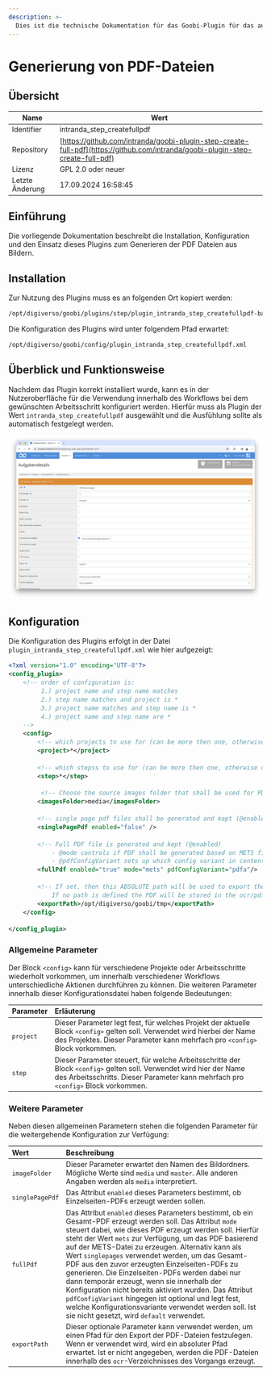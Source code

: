 ```yaml
---
description: >-
  Dies ist die technische Dokumentation für das Goobi-Plugin für das automatische Generieren von PDF-Dateien aus Bildern
---
```


# Generierung von PDF-Dateien

## Übersicht

Name                     | Wert
-------------------------|-----------
Identifier               | intranda_step_createfullpdf
Repository               | [https://github.com/intranda/goobi-plugin-step-create-full-pdf](https://github.com/intranda/goobi-plugin-step-create-full-pdf)
Lizenz              | GPL 2.0 oder neuer 
Letzte Änderung    | 17.09.2024 16:58:45


## Einführung
Die vorliegende Dokumentation beschreibt die Installation, Konfiguration und den Einsatz dieses Plugins zum Generieren der PDF Dateien aus Bildern.


## Installation
Zur Nutzung des Plugins muss es an folgenden Ort kopiert werden:

```bash
/opt/digiverso/goobi/plugins/step/plugin_intranda_step_createfullpdf-base.jar
```

Die Konfiguration des Plugins wird unter folgendem Pfad erwartet:

```bash
/opt/digiverso/goobi/config/plugin_intranda_step_createfullpdf.xml
```


## Überblick und Funktionsweise
Nachdem das Plugin korrekt installiert wurde, kann es in der Nutzeroberfläche für die Verwendung innerhalb des Workflows bei dem gewünschten Arbeitsschritt konfiguriert werden. Hierfür muss als Plugin der Wert `intranda_step_createfullpdf` ausgewählt und die Ausfühlung sollte als automatisch festgelegt werden.

![Auswahl des Plugins innerhalb der Workflowkonfiguration](images/goobi-plugin-step-create-full-pdf_screen1_de.png)


## Konfiguration
Die Konfiguration des Plugins erfolgt in der Datei `plugin_intranda_step_createfullpdf.xml` wie hier aufgezeigt:

```xml
<?xml version="1.0" encoding="UTF-8"?>
<config_plugin>
    <!-- order of configuration is: 
         1.) project name and step name matches 
         2.) step name matches and project is * 
         3.) project name matches and step name is * 
         4.) project name and step name are * 
    -->
    <config>
        <!-- which projects to use for (can be more then one, otherwise use *) -->
        <project>*</project>

        <!-- which stepss to use for (can be more then one, otherwise use *) -->
        <step>*</step>

         <!-- Choose the source images folder that shall be used for PDF generation. Possible values are 'media' and 'master' -->
        <imagesFolder>media</imagesFolder>

   		<!-- single page pdf files shall be generated and kept (@enabled) -->
		<singlePagePdf enabled="false" /> 

        <!-- Full PDF file is generated and kept (@enabled) 
        	- @mode controls if PDF shall be generated based on METS file ('mets') or based on singlePagePdfs ('singlepages')
        	- @pdfConfigVariant sets up which config variant in contentServerConfig.xml should be used. If not set, then use default. -->
        <fullPdf enabled="true" mode="mets" pdfConfigVariant="pdfa"/>

        <!-- If set, then this ABSOLUTE path will be used to export the results. 
        	If no path is defined the PDF will be stored in the ocr/pdf-folder of the process -->
        <exportPath>/opt/digiverso/goobi/tmp</exportPath>
    </config>

</config_plugin>

```

### Allgemeine Parameter 
Der Block `<config>` kann für verschiedene Projekte oder Arbeitsschritte wiederholt vorkommen, um innerhalb verschiedener Workflows unterschiedliche Aktionen durchführen zu können. Die weiteren Parameter innerhalb dieser Konfigurationsdatei haben folgende Bedeutungen: 

| Parameter | Erläuterung | 
| :-------- | :---------- | 
| `project` | Dieser Parameter legt fest, für welches Projekt der aktuelle Block `<config>` gelten soll. Verwendet wird hierbei der Name des Projektes. Dieser Parameter kann mehrfach pro `<config>` Block vorkommen. | 
| `step` | Dieser Parameter steuert, für welche Arbeitsschritte der Block `<config>` gelten soll. Verwendet wird hier der Name des Arbeitsschritts. Dieser Parameter kann mehrfach pro `<config>` Block vorkommen. | 


### Weitere Parameter 
Neben diesen allgemeinen Parametern stehen die folgenden Parameter für die weitergehende Konfiguration zur Verfügung: 


| Wert | Beschreibung |
| :--- | :--- |
| `imageFolder` | Dieser Parameter erwartet den Namen des Bildordners. Mögliche Werte sind `media` und `master`. Alle anderen Angaben werden als `media` interpretiert. |
| `singlePagePdf` | Das Attribut `enabled` dieses Parameters bestimmt, ob Einzelseiten-PDFs erzeugt werden sollen. |
| `fullPdf` | Das Attribut `enabled` dieses Parameters bestimmt, ob ein Gesamt-PDF erzeugt werden soll. Das Attribut `mode` steuert dabei, wie dieses PDF erzeugt werden soll. Hierfür steht der Wert `mets` zur Verfügung, um das PDF basierend auf der METS-Datei zu erzeugen. Alternativ kann als Wert `singlepages` verwendet werden, um das Gesamt-PDF aus den zuvor erzeugten Einzelseiten-PDFs zu generieren. Die Einzelseiten-PDFs werden dabei nur dann temporär erzeugt, wenn sie innerhalb der Konfiguration nicht bereits aktiviert wurden. Das Attribut `pdfConfigVariant` hingegen ist optional und legt fest, welche Konfigurationsvariante verwendet werden soll. Ist sie nicht gesetzt, wird `default` verwendet. |
| `exportPath` | Dieser optionale Parameter kann verwendet werden, um einen Pfad für den Export der PDF-Dateien festzulegen. Wenn er verwendet wird, wird ein absoluter Pfad erwartet. Ist er nicht angegeben, werden die PDF-Dateien innerhalb des `ocr`-Verzeichnisses des Vorgangs erzeugt. |
